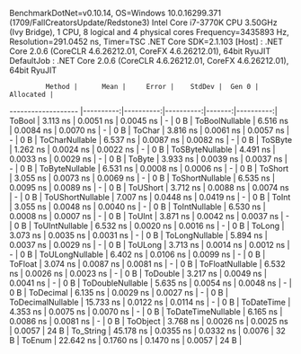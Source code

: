 
BenchmarkDotNet=v0.10.14, OS=Windows 10.0.16299.371 (1709/FallCreatorsUpdate/Redstone3)
Intel Core i7-3770K CPU 3.50GHz (Ivy Bridge), 1 CPU, 8 logical and 4 physical cores
Frequency=3435893 Hz, Resolution=291.0452 ns, Timer=TSC
.NET Core SDK=2.1.103
  [Host]     : .NET Core 2.0.6 (CoreCLR 4.6.26212.01, CoreFX 4.6.26212.01), 64bit RyuJIT
  DefaultJob : .NET Core 2.0.6 (CoreCLR 4.6.26212.01, CoreFX 4.6.26212.01), 64bit RyuJIT


             Method |      Mean |     Error |    StdDev |  Gen 0 | Allocated |
------------------- |----------:|----------:|----------:|-------:|----------:|
             ToBool |  3.113 ns | 0.0051 ns | 0.0045 ns |      - |       0 B |
     ToBoolNullable |  6.516 ns | 0.0084 ns | 0.0070 ns |      - |       0 B |
             ToChar |  3.816 ns | 0.0061 ns | 0.0057 ns |      - |       0 B |
     ToCharNullable |  6.537 ns | 0.0087 ns | 0.0082 ns |      - |       0 B |
            ToSByte |  1.262 ns | 0.0024 ns | 0.0022 ns |      - |       0 B |
    ToSByteNullable |  4.491 ns | 0.0033 ns | 0.0029 ns |      - |       0 B |
             ToByte |  3.933 ns | 0.0039 ns | 0.0037 ns |      - |       0 B |
     ToByteNullable |  6.531 ns | 0.0008 ns | 0.0006 ns |      - |       0 B |
            ToShort |  3.055 ns | 0.0073 ns | 0.0069 ns |      - |       0 B |
    ToShortNullable |  6.535 ns | 0.0095 ns | 0.0089 ns |      - |       0 B |
           ToUShort |  3.712 ns | 0.0088 ns | 0.0074 ns |      - |       0 B |
   ToUShortNullable |  7.007 ns | 0.0448 ns | 0.0419 ns |      - |       0 B |
              ToInt |  3.055 ns | 0.0048 ns | 0.0040 ns |      - |       0 B |
      ToIntNullable |  6.530 ns | 0.0008 ns | 0.0007 ns |      - |       0 B |
             ToUInt |  3.871 ns | 0.0042 ns | 0.0037 ns |      - |       0 B |
     ToUIntNullable |  6.532 ns | 0.0020 ns | 0.0016 ns |      - |       0 B |
             ToLong |  3.073 ns | 0.0035 ns | 0.0031 ns |      - |       0 B |
     ToLongNullable |  5.894 ns | 0.0037 ns | 0.0029 ns |      - |       0 B |
            ToULong |  3.713 ns | 0.0014 ns | 0.0012 ns |      - |       0 B |
    ToULongNullable |  6.402 ns | 0.0106 ns | 0.0099 ns |      - |       0 B |
            ToFloat |  3.074 ns | 0.0087 ns | 0.0081 ns |      - |       0 B |
    ToFloatNullable |  6.532 ns | 0.0026 ns | 0.0023 ns |      - |       0 B |
           ToDouble |  3.217 ns | 0.0049 ns | 0.0041 ns |      - |       0 B |
   ToDoubleNullable |  5.635 ns | 0.0054 ns | 0.0048 ns |      - |       0 B |
          ToDecimal |  6.135 ns | 0.0029 ns | 0.0027 ns |      - |       0 B |
  ToDecimalNullable | 15.733 ns | 0.0122 ns | 0.0114 ns |      - |       0 B |
         ToDateTime |  4.353 ns | 0.0075 ns | 0.0070 ns |      - |       0 B |
 ToDateTimeNullable |  6.165 ns | 0.0086 ns | 0.0081 ns |      - |       0 B |
           ToObject |  3.768 ns | 0.0026 ns | 0.0025 ns | 0.0057 |      24 B |
          To_String | 45.178 ns | 0.0355 ns | 0.0332 ns | 0.0076 |      32 B |
             ToEnum | 22.642 ns | 0.1760 ns | 0.1470 ns | 0.0057 |      24 B |
